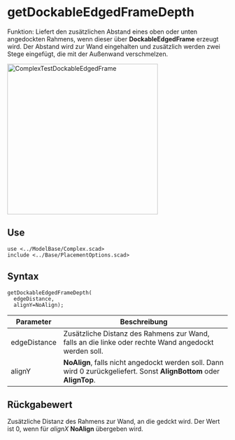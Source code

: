 # getDockableEdgedFrameDepth

Funktion: Liefert den zusätzlichen Abstand eines oben oder unten angedockten Rahmens, wenn dieser über __DockableEdgedFrame__ erzeugt wird. Der Abstand wird zur Wand eingehalten und zusätzlich werden zwei Stege eingefügt, die mit der Außenwand verschmelzen.

<img width="344" alt="ComplexTestDockableEdgedFrame" src="https://user-images.githubusercontent.com/48654609/168326465-092ff8fa-9027-4002-a818-d70652e15877.png">

## Use
<pre><code>use &lt;../ModelBase/Complex.scad&gt;
include <../Base/PlacementOptions.scad></pre></code>

## Syntax
<pre><code>getDockableEdgedFrameDepth(
  edgeDistance, 
  alignY=NoAlign);
</pre></code>

| Parameter | Beschreibung |
| ------ | ------ |
| edgeDistance | Zusätzliche Distanz des Rahmens zur Wand, falls an die linke oder rechte Wand angedockt werden soll. |
| alignY | __NoAlign__, falls nicht angedockt werden soll. Dann wird 0 zurückgeliefert. Sonst __AlignBottom__ oder __AlignTop__. |

## Rückgabewert
Zusätzliche Distanz des Rahmens zur Wand, an die gedckt wird. Der Wert ist 0, wenn für *alignX* __NoAlign__ übergeben wird.

